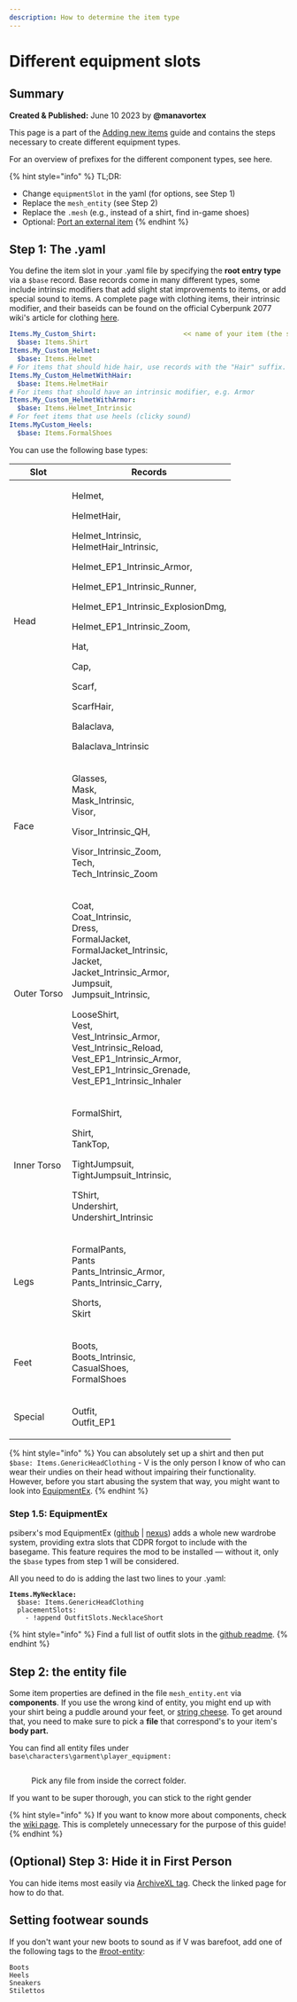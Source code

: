```yaml
---
description: How to determine the item type
---
```


# Different equipment slots

## Summary

**Created & Published:** June 10 2023 by **@manavortex**

This page is a part of the [Adding new items](./) guide and contains the steps necessary to create different equipment types.

For an overview of prefixes for the different component types, see here.

{% hint style="info" %}
TL;DR:

* Change `equipmentSlot` in the yaml (for options, see Step 1)
* Replace the `mesh_entity` (see Step 2)
* Replace the `.mesh` (e.g., instead of a shirt, find in-game shoes)
* Optional: [Port an external item](../../../for-mod-creators-theory/3d-modelling/porting-3d-objects-to-cyberpunk.md)
{% endhint %}

## Step 1: The .yaml

You define the item slot in your .yaml file by specifying the **root entry type** via a `$base` record. Base records come in many different types, some include intrinsic modifiers that add slight stat improvements to items, or add special sound to items. A complete page with clothing items, their intrinsic modifier, and their baseids can be found on the official Cyberpunk 2077 wiki's article for clothing [here](https://cyberpunk.fandom.com/wiki/Cyberpunk\_2077\_Clothing).

```yaml
Items.My_Custom_Shirt:                      << name of your item (the spawn code)
  $base: Items.Shirt
Items.My_Custom_Helmet:
  $base: Items.Helmet
# For items that should hide hair, use records with the "Hair" suffix.
Items.My_Custom_HelmetWithHair:
  $base: Items.HelmetHair
# For items that should have an intrinsic modifier, e.g. Armor
Items.My_Custom_HelmetWithArmor:
  $base: Items.Helmet_Intrinsic
# For feet items that use heels (clicky sound)
Items.MyCustom_Heels:
  $base: Items.FormalShoes
```

You can use the following base types:

| Slot        | Records                                                                                                                                                                                                                                                                                                                                 |
| ----------- | --------------------------------------------------------------------------------------------------------------------------------------------------------------------------------------------------------------------------------------------------------------------------------------------------------------------------------------- |
| Head        | <p>Helmet,</p><p>HelmetHair,</p><p>Helmet_Intrinsic,<br>HelmetHair_Intrinsic,</p><p>Helmet_EP1_Intrinsic_Armor,</p><p>Helmet_EP1_Intrinsic_Runner,</p><p>Helmet_EP1_Intrinsic_ExplosionDmg,</p><p>Helmet_EP1_Intrinsic_Zoom,</p><p>Hat,</p><p>Cap,</p><p>Scarf,</p><p>ScarfHair,</p><p>Balaclava,</p><p>Balaclava_Intrinsic</p>         |
| Face        | <p>Glasses, <br>Mask, <br>Mask_Intrinsic,<br>Visor,</p><p>Visor_Intrinsic_QH,</p><p>Visor_Intrinsic_Zoom,<br>Tech,<br>Tech_Intrinsic_Zoom</p>                                                                                                                                                                                           |
| Outer Torso | <p>Coat,<br>Coat_Intrinsic,<br>Dress,<br>FormalJacket,<br>FormalJacket_Intrinsic,<br>Jacket,<br>Jacket_Intrinsic_Armor,<br>Jumpsuit,<br>Jumpsuit_Intrinsic,</p><p>LooseShirt,<br>Vest,<br>Vest_Intrinsic_Armor,<br>Vest_Intrinsic_Reload,<br>Vest_EP1_Intrinsic_Armor,<br>Vest_EP1_Intrinsic_Grenade,<br>Vest_EP1_Intrinsic_Inhaler</p> |
| Inner Torso | <p>FormalShirt,</p><p>Shirt,<br>TankTop,</p><p>TightJumpsuit,<br>TightJumpsuit_Intrinsic,</p><p>TShirt,<br>Undershirt,<br>Undershirt_Intrinsic</p>                                                                                                                                                                                      |
| Legs        | <p>FormalPants,<br>Pants<br>Pants_Intrinsic_Armor,<br>Pants_Intrinsic_Carry,</p><p>Shorts,<br>Skirt</p>                                                                                                                                                                                                                                 |
| Feet        | <p>Boots,<br>Boots_Intrinsic,<br>CasualShoes,<br>FormalShoes</p>                                                                                                                                                                                                                                                                        |
| Special     | <p>Outfit,<br>Outfit_EP1</p>                                                                                                                                                                                                                                                                                                            |

{% hint style="info" %}
You can absolutely set up a shirt and then put `$base: Items.GenericHeadClothing` - V is the only person I know of who can wear their undies on their head without impairing their functionality.\
However, before you start abusing the system that way, you might want to look into [EquipmentEx](different-equipment-slots.md#step-1.5-equipmentex).
{% endhint %}

### Step 1.5: EquipmentEx

psiberx's mod EquipmentEx ([github](https://github.com/psiberx/cp2077-equipment-ex) | [nexus](https://www.nexusmods.com/cyberpunk2077/mods/6945)) adds a whole new wardrobe system, providing extra slots that CDPR forgot to include with the basegame. This feature requires the mod to be installed — without it, only the `$base` types from step 1 will be considered.

All you need to do is adding the last two lines to your .yaml:

<pre class="language-yaml"><code class="lang-yaml"><strong>Items.MyNecklace:
</strong>  $base: Items.GenericHeadClothing
  placementSlots: 
    - !append OutfitSlots.NecklaceShort
</code></pre>

{% hint style="info" %}
Find a full list of outfit slots in the [github readme](https://github.com/psiberx/cp2077-equipment-ex#outfit-slots).&#x20;
{% endhint %}

## Step 2: the entity file

Some item properties are defined in the file `mesh_entity.ent` via **components**. If you use the wrong kind of entity, you might end up with your shirt being a puddle around your feet, or [string cheese](../../../for-mod-creators-theory/3d-modelling/troubleshooting-your-mesh-edits.md#my-mesh-is-string-cheese-exploding-vertices-a-puddle-on-the-floor). To get around that, you need to make sure to pick a **file** that correspond's to your item's **body part.**&#x20;

You can find all entity files under `base\characters\garment\player_equipment:`

<figure><img src="../../../.gitbook/assets/archivexl_adding_items_mesh_entity_path.png" alt=""><figcaption><p>Pick any file from inside the correct folder.</p></figcaption></figure>

If you want to be super thorough, you can stick to the right gender&#x20;

{% hint style="info" %}
If you want to know more about components, check the [wiki page](../../../for-mod-creators-theory/files-and-what-they-do/components/). This is completely unnecessary for the purpose of this guide!
{% endhint %}

## (Optional) Step 3: Hide it in First Person

You can hide items most easily via [ArchiveXL tag](../../../for-mod-creators-theory/core-mods-explained/archivexl/#camera-modes). Check the linked page for how to do that.

## Setting footwear sounds

If you don't want your new boots to sound as if V was barefoot, add one of the following tags to the [#root-entity](../../../for-mod-creators-theory/files-and-what-they-do/entity-.ent-files/#root-entity "mention"):&#x20;

```
Boots
Heels
Sneakers
Stilettos
```
